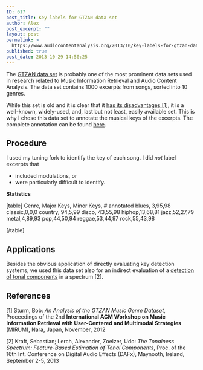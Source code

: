```yaml
---
ID: 617
post_title: Key labels for GTZAN data set
author: Alex
post_excerpt: ""
layout: post
permalink: >
  https://www.audiocontentanalysis.org/2013/10/key-labels-for-gtzan-data-set/
published: true
post_date: 2013-10-29 14:50:25
---
```

The <a title="GTZAN download" href="http://marsyas.info/downloads/datasets.html" target="_blank">GTZAN data set</a> is probably one of the most prominent data sets used in research related to Music Information Retrieval and Audio Content Analysis. The data set contains 1000 excerpts from songs, sorted into 10 genres.

While this set is old and it is clear that it <a title="An Analysis of the GTZAN Music Genre Dataset" href="http://up.stevetjoa.com/p7.pdf" target="_blank">has its disadvantages </a>[1], it is a well-known, widely-used, and, last but not least, easily available set. This is why I chose this data set to annotate the musical keys of the excerpts. The complete annotation can be found <a title="GTZAN key labels" href="https://github.com/alexanderlerch/data_set" target="_blank">here</a>.
<h2>Procedure</h2>
I used my tuning fork to identify the key of each song. I did <em>not</em> label excerpts that
<ul>
	<li>included modulations, or</li>
	<li>were particularly difficult to identify.</li>
</ul>
<strong>Statistics</strong>

[table]
Genre, Major Keys, Minor Keys, # annotated
blues, 3,95,98
classic,0,0,0
country, 94,5,99
disco, 43,55,98
hiphop,13,68,81
jazz,52,27,79
metal,4,89,93
pop,44,50,94
reggae,53,44,97
rock,55,43,98

[/table]
<h2>Applications</h2>
Besides the obvious application of directly evaluating key detection systems, we used this data set also for an indirect evaluation of a <a title="The Tonalness Spectrum: Feature-Based Estimation of Tonal Components" href="http://dafx13.nuim.ie/papers/03.dafx2013_submission_48.pdf" target="_blank">detection of tonal components</a> in a spectrum [2].
<h2>References</h2>
[1] Sturm, Bob: <em>An Analysis of the GTZAN Music Genre Dataset</em>, Proceedings of the 2nd <b>International ACM Workshop on Music Information Retrieval with User-Centered and Multimodal Strategies</b> (MIRUM), Nara, Japan, November, 2012

[2] Kraft, Sebastian; Lerch, Alexander, Zoelzer, Udo: <em>The Tonalness Spectrum: Feature-Based Estimation of Tonal Components</em>, Proc. of the 16th Int. Conference on Digital Audio Effects (DAFx), Maynooth, Ireland, September 2-5, 2013

&nbsp;